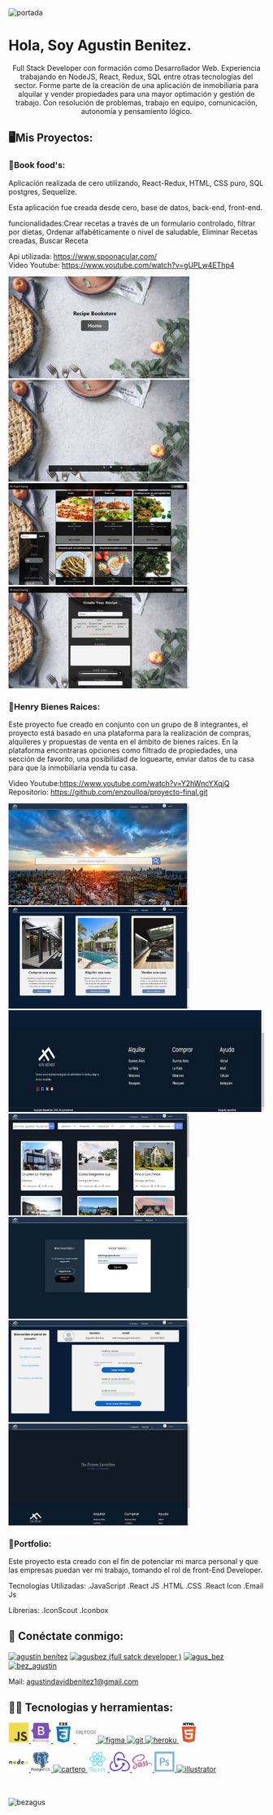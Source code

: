 ![portada](./screenshot/portada.gif)

<h1>Hola, Soy Agustin Benitez.</h1>
  
<p align="center"> Full Stack Developer con formación como Desarrollador 
Web. Experiencia trabajando en NodeJS, React, Redux, 
SQL entre otras tecnologías del sector. Forme parte de la 
creación de una aplicación de inmobiliaria para alquilar 
y vender propiedades para una mayor optimación y 
gestión de trabajo. Con resolución de problemas, 
trabajo en equipo, comunicación, autonomía y 
pensamiento lógico.</p>



<h2 align="left">🖥Mis Proyectos:</h2>

<h3>📌Book food's:</h3>
<p>Aplicación realizada de cero utilizando, React-Redux, HTML, CSS puro, SQL postgres, Sequelize.

Esta aplicación fue creada desde cero, base de datos, back-end, front-end.

  
funcionalidades:Crear recetas a través de un formulario controlado, filtrar por dietas, Ordenar alfabéticamente o nivel de saludable, Eliminar Recetas creadas, Buscar Receta</p>

Api utilizada: https://www.spoonacular.com/</br>
Video Youtube: https://www.youtube.com/watch?v=gUPLw4EThp4
           
 <a href="https://github.com/Bezagus/PI-Food-Agustin-Benitez.git"><img height="200" src="./screenshot/landingpage.jpg" />
 <a href="https://github.com/Bezagus/PI-Food-Agustin-Benitez.git"><img height="200" src="./screenshot/loading.jpg" /></a>
 <a href="https://github.com/Bezagus/PI-Food-Agustin-Benitez.git"><img height="200" src="./screenshot/homefood.jpg" /></a>
 <a href="https://github.com/Bezagus/PI-Food-Agustin-Benitez.git"><img height="200" src="./screenshot/create Recipe.jpg" /></a>



<h3>📌Henry Bienes Raices:</h3>
<p>Este proyecto fue creado en conjunto con un grupo de 8 integrantes, el proyecto está basado en una plataforma para la realización de compras, alquileres y propuestas de venta en el ámbito de bienes raíces.
En la plataforma encontraras opciones como filtrado de propiedades, una sección de favorito, una posibilidad de loguearte, enviar datos de tu casa para que la inmobiliaria venda tu casa.</p>


Video Youtube:https://www.youtube.com/watch?v=Y2hWncYXqjQ </br>
Repositorio: https://github.com/enzoulloa/proyecto-final.git

<a href="https://henrybienesraices.vercel.app/"><img height="200" src="./screenshot/home1.jpg" /></a>
<a href="https://henrybienesraices.vercel.app/"><img height="200" src="./screenshot/card.jpg" /></a>
<a href="https://henrybienesraices.vercel.app/"><img height="200" src="./screenshot/footer.jpg" /></a>
<a href="https://henrybienesraices.vercel.app/"><img height="200" src="./screenshot/cards.jpg" /></a>
<a href="https://henrybienesraices.vercel.app/"><img height="200" src="./screenshot/login.jpg" /></a>
<a href="https://henrybienesraices.vercel.app/"><img height="200" src="./screenshot/infouser.jpg" /></a>
<a href="https://henrybienesraices.vercel.app/"><img height="200" src="./screenshot/favorite2.jpg" /></a>


<h3>📌Portfolio:</h3>
Este proyecto esta creado con el fin de potenciar mi marca personal y que las empresas puedan ver mi trabajo, tomando el rol de front-End Developer.

Tecnologias Utilizadas:
 .JavaScript
 .React JS
 .HTML
 .CSS
 .React Icon
 .Email Js

Librerias:
 .IconScout
 .Iconbox



<h2 align="left">👤 Conéctate conmigo:</h2><p align="left">

<a href="https://www.linkedin.com/in/agustin-benitez-271b94241" target="blank"><img align="center" src="https://raw.githubusercontent.com/rahuldkjain/github-profile-readme-generator/master/src/images/icons/Social/linked-in-alt.svg" alt="agustín benítez" height="30" width="40" /></a>
<a href="https://www.youtube.com/c/agusbez (desarrollador de satck completo)" target="blank"><img align="center" src="https://raw.githubusercontent.com/rahuldkjain/github-profile-readme-generator/master/src/images/icons/Social/youtube.svg" alt="agusbez (full satck developer )" height="30" width="40" /></a>
<a href="https://instagram.com/agus_bez" target="blank"><img align="center" src="https://raw.githubusercontent.com/rahuldkjain/github-profile-readme-generator/master/src/images/icons/Social/instagram.svg" alt="agus_bez" height="30" width="40" /></a>
<a href="https://twitter.com/bez_agustin" target="blank"><img align="center" src="https://raw.githubusercontent.com/rahuldkjain/github-profile-readme-generator/master/src/images/icons/Social/twitter.svg" alt="bez_agustin" height="30" width="40" /></a></p>

Mail: agustindavidbenitez1@gmail.com
<h2 align="left">👨‍💻 Tecnologias y herramientas:</h2><p align="left">


 <a href="https://developer.mozilla.org/en-US/docs/Web/JavaScript" target="_blank" rel="noreferrer"> <img src="https://raw.githubusercontent.com/devicons/devicon/master/icons/javascript/javascript-original.svg" alt="javascript" width="40" height="40"/> </a>
<a href="https://getbootstrap.com" target="_blank" rel="noreferrer"> <img src="https://raw.githubusercontent.com/devicons/devicon/master/icons/bootstrap/bootstrap-plain-wordmark.svg" alt="bootstrap" width="40" height="40"/> </a> 
<a href="https://www.w3schools.com/css/" target="_blank" rel="noreferrer"> <img src="https://raw.githubusercontent.com/devicons/devicon/master/icons/css3/css3-original-wordmark.svg" alt="css3" width="40" height="40"/> </a> 
<a href="https://expressjs.com" target="_blank" rel="noreferrer"> <img src="https://raw.githubusercontent.com/devicons/devicon/master/icons/express/express-original-wordmark.svg" alt="express" width="40" height="40"/> </a>
<a href="https://www.figma.com/" target="_blank" rel="noreferrer"> <img src="https://www.vectorlogo.zone/logos/figma/figma-icon.svg" alt="figma" width="40" height="40"/> </a> 
<a href="https://git-scm.com/" target="_blank" rel="noreferrer"> <img src="https://www.vectorlogo.zone/logos/git-scm/git-scm-icon.svg" alt="git" width="40" height="40"/> </a> 
<a href="https://heroku.com" target="_blank" rel="noreferrer"> <img src="https://www.vectorlogo.zone/logos/heroku/heroku-icon.svg" alt="heroku" width="40" height="40"/> </a> 
<a href="https://www.w3.org/html/" target="_blank" rel="noreferrer"> <img src="https://raw.githubusercontent.com/devicons/devicon/master/icons/html5/html5-original-wordmark.svg" alt="html5" width="40" height="40"/> </a> 
 

  
  
  

<a href="https://nodejs.org" target="_blank" rel="noreferrer"> <img src="https://raw.githubusercontent.com/devicons/devicon/master/icons/nodejs/nodejs-original-wordmark.svg" alt="nodejs" width="40" height="40"/> </a> 
<a href="https://www.postgresql.org" target="_blank" rel="noreferrer"> <img src="https://raw.githubusercontent.com/devicons/devicon/master/icons/postgresql/postgresql-original-wordmark.svg" alt="postgresql" width="40" height="40"/> </a> 
<a href="https://postman.com" target="_blank" rel="noreferrer"> <img src="https://www.vectorlogo.zone/logos/getpostman/getpostman-icon.svg" alt="cartero" width="40" height="40"/> </a> 
<a href="https://reactjs.org/" target="_blank" rel="noreferrer"> <img src="https://raw.githubusercontent.com/devicons/devicon/master/icons/react/react-original-wordmark.svg" alt="react" width="40" height="40"/> </a> 
<a href="https://redux.js.org" target="_blank" rel="noreferrer"> <img src="https://raw.githubusercontent.com/devicons/devicon/master/icons/redux/redux-original.svg" alt="redux" width="40" height="40"/> </a> 
<a href="https://sass-lang.com" target="_blank" rel="noreferrer"> <img src="https://raw.githubusercontent.com/devicons/devicon/master/icons/sass/sass-original.svg" alt="sass" width="40" height="40"/> </a>
<a href="https://www.photoshop.com/en" target="_blank" rel="noreferrer"> <img src="https://raw.githubusercontent.com/devicons/devicon/master/icons/photoshop/photoshop-line.svg" alt="photoshop" width="40" height="40"/> </a> 
<a href="https://www.adobe.com/in/products/illustrator.html" target="_blank" rel="noreferrer"> <img src="https://www.vectorlogo.zone/logos/adobe_illustrator/adobe_illustrator-icon.svg" alt="illustrator" width="40" height="40"/> </a> </p>

<br/>
<br/>

<img align="left" src="https://github-readme-stats.vercel.app/api/top-langs?username=bezagus&show_icons=true&locale=en&layout=compact" alt="bezagus" />

